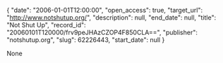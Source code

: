 {
  "date": "2006-01-01T12:00:00", 
  "open_access": true, 
  "target_url": "http://www.notshutup.org/", 
  "description": null, 
  "end_date": null, 
  "title": "Not Shut Up", 
  "record_id": "20060101T120000/frv9peJHAzCZOP4F850CLA==", 
  "publisher": "notshutup.org", 
  "slug": 62226443, 
  "start_date": null
}

None